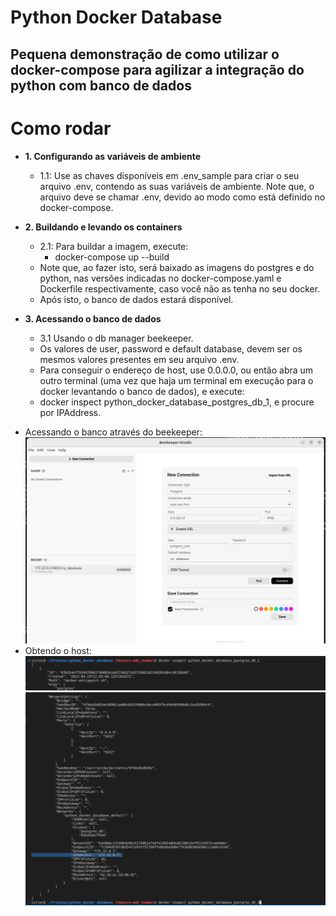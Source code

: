 # Python Docker Database
## Pequena demonstração de como utilizar o docker-compose para agilizar a integração do python com banco de dados

# Como rodar
* __1. Configurando as variáveis de ambiente__
    - 1.1: Use as chaves disponíveis em .env_sample para criar o seu arquivo .env, contendo as suas variáveis de ambiente. Note que, o arquivo deve se chamar .env, devido ao modo como está definido no docker-compose.

* __2. Buildando e levando os containers__
    - 2.1: Para buildar a imagem, execute:
        - docker-compose up --build
    - Note que, ao fazer isto, será baixado as imagens do postgres e do python, nas versões indicadas no docker-compose.yaml e Dockerfile respectivamente, caso você não as tenha no seu docker.
    - Após isto, o banco de dados estará disponível.

* __3. Acessando o banco de dados__
    - 3.1 Usando o db manager beekeeper.
    - Os valores de user, password e default database, devem ser os mesmos valores presentes em seu arquivo .env.
    - Para conseguir o endereço de host, use 0.0.0.0, ou então abra um outro terminal (uma vez que haja um terminal em execução para o docker levantando o banco de dados), e execute:
    - docker inspect python_docker_database_postgres_db_1, e procure por IPAddress.

- Acessando o banco através do beekeeper:
![Configurando beekeeper](images/beekeeper.png)
- Obtendo o host:
![Inspecionando ip](images/inspect_1.png)
![Inspecionando ip](images/inspect_2.png)